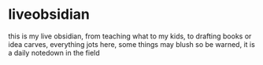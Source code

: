 # liveobsidian
this is my live obsidian, from teaching what to my kids, to drafting books or idea carves, everything jots here, some things may blush so be warned, it is a daily notedown in the field
